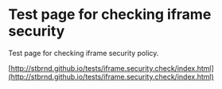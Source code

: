 Test page for checking iframe security
======================================

Test page for checking iframe security policy.

[http://stbrnd.github.io/tests/iframe.security.check/index.html](http://stbrnd.github.io/tests/iframe.security.check/index.html)
